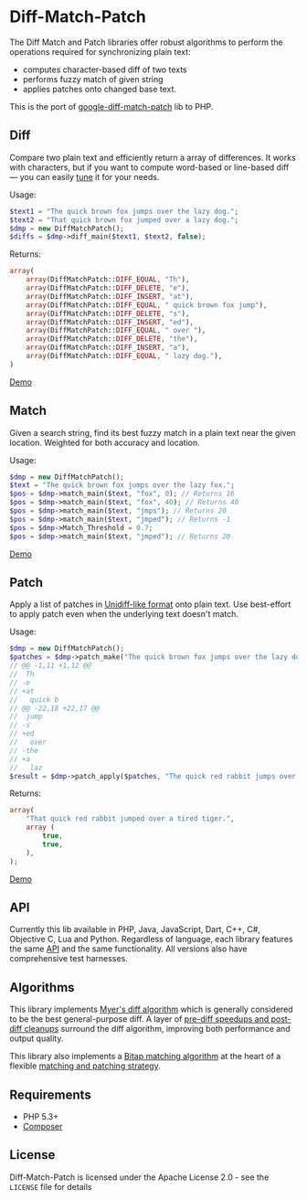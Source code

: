 Diff-Match-Patch
================
The Diff Match and Patch libraries offer robust algorithms to perform the operations required for synchronizing plain text:

* computes character-based diff of two texts
* performs fuzzy match of given string
* applies patches onto changed base text.

This is the port of [google-diff-match-patch](https://code.google.com/p/google-diff-match-patch/) lib to PHP.

Diff
----
Compare two plain text and efficiently return a array of differences. It works with characters, but if you want to compute word-based or line-based diff — you can easily [tune](https://code.google.com/p/google-diff-match-patch/wiki/LineOrWordDiffs) it for your needs.

Usage:
```php
$text1 = "The quick brown fox jumps over the lazy dog.";
$text2 = "That quick brown fox jumped over a lazy dog.";
$dmp = new DiffMatchPatch();
$diffs = $dmp->diff_main($text1, $text2, false);
```
Returns:
```php
array(
    array(DiffMatchPatch::DIFF_EQUAL, "Th"),
    array(DiffMatchPatch::DIFF_DELETE, "e"),
    array(DiffMatchPatch::DIFF_INSERT, "at"),
    array(DiffMatchPatch::DIFF_EQUAL, " quick brown fox jump"),
    array(DiffMatchPatch::DIFF_DELETE, "s"),
    array(DiffMatchPatch::DIFF_INSERT, "ed"),
    array(DiffMatchPatch::DIFF_EQUAL, " over "),
    array(DiffMatchPatch::DIFF_DELETE, "the"),
    array(DiffMatchPatch::DIFF_INSERT, "a"),
    array(DiffMatchPatch::DIFF_EQUAL, " lazy dog."),
)
```

[Demo](http://neil.fraser.name/software/diff_match_patch/svn/trunk/demos/demo_diff.html)

Match
-----
Given a search string, find its best fuzzy match in a plain text near the given location. Weighted for both accuracy and location.

Usage:
```php
$dmp = new DiffMatchPatch();
$text = "The quick brown fox jumps over the lazy fox.";
$pos = $dmp->match_main($text, "fox", 0); // Returns 16
$pos = $dmp->match_main($text, "fox", 40); // Returns 40
$pos = $dmp->match_main($text, "jmps"); // Returns 20
$pos = $dmp->match_main($text, "jmped"); // Returns -1
$pos = $dmp->Match_Threshold = 0.7;
$pos = $dmp->match_main($text, "jmped"); // Returns 20
```

[Demo](http://neil.fraser.name/software/diff_match_patch/svn/trunk/demos/demo_diff.html)

Patch
-----
Apply a list of patches in [Unidiff-like format](https://code.google.com/p/google-diff-match-patch/wiki/Unidiff) onto plain text. Use best-effort to apply patch even when the underlying text doesn't match.

Usage:
```php
$dmp = new DiffMatchPatch();
$patches = $dmp->patch_make("The quick brown fox jumps over the lazy dog.", "That quick brown fox jumped over a lazy dog.");
// @@ -1,11 +1,12 @@
//  Th
// -e
// +at
//   quick b
// @@ -22,18 +22,17 @@
//  jump
// -s
// +ed
//   over
// -the
// +a
//   laz
$result = $dmp->patch_apply($patches, "The quick red rabbit jumps over the tired tiger.");
```
Returns:
```php
array(
    "That quick red rabbit jumped over a tired tiger.",
    array (
        true,
        true,
    ),
);
```

[Demo](http://neil.fraser.name/software/diff_match_patch/svn/trunk/demos/demo_patch.html)

API
---
Currently this lib available in PHP, Java, JavaScript, Dart, C++, C#, Objective C, Lua and Python. Regardless of language, each library features the same [API](https://code.google.com/p/google-diff-match-patch/wiki/API) and the same functionality. All versions also have comprehensive test harnesses.

Algorithms
----------
This library implements [Myer's diff algorithm](http://neil.fraser.name/software/diff_match_patch/myers.pdf) which is generally considered to be the best general-purpose diff. A layer of [pre-diff speedups and post-diff cleanups](http://neil.fraser.name/writing/diff/) surround the diff algorithm, improving both performance and output quality.

This library also implements a [Bitap matching algorithm](http://en.wikipedia.org/wiki/Bitap_algorithm) at the heart of a flexible [matching and patching strategy](http://neil.fraser.name/writing/patch/).

Requirements
------------
* PHP 5.3+
* [Composer](http://getcomposer.org/)

License
-------
Diff-Match-Patch is licensed under the Apache License 2.0 - see the `LICENSE` file for details





